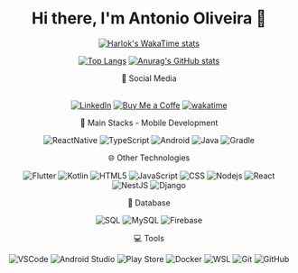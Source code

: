 <div align="center">
<H1>Hi there, I'm Antonio Oliveira 👋</H1>

  [![Harlok's WakaTime stats](https://github-readme-stats.vercel.app/api/wakatime?username=@antoniovini47&layout=compact)](https://github.com/anuraghazra/github-readme-stats)

  

[![Top Langs](https://github-readme-stats.vercel.app/api/top-langs/?username=antoniovini47&theme=dark&langs_count=10&layout=compact)](https://github.com/anuraghazra/github-readme-stats)
  [![Anurag's GitHub stats](https://github-readme-stats.vercel.app/api?username=antoniovini47&hide=contribs&show_icons=true&theme=dark&rank_icon=percentile&line_height=29)](https://github.com/anuraghazra/github-readme-stats) 

  
<div align="center">
👤 Social Media <br><br>
 
    
  <a href="https://www.linkedin.com/in/antoniovini47">![LinkedIn](https://img.shields.io/badge/-LinkedIn-blue?style=flat-square&logo=linkedin&logoColor=white)</a>
  <a href="https://www.buymeacoffee.com/antoniovini47">
  ![Buy Me a Coffe](https://img.shields.io/badge/-Buy_Me_a_Coffe-yellow?style=flat-square&logo=buymeacoffee&logoColor=black)</a>
  <a href="https://wakatime.com/@antoniovini47">[![wakatime](https://wakatime.com/badge/user/018e999d-900d-48a7-aaa9-247a9ea19e00.svg)](https://wakatime.com/@018e999d-900d-48a7-aaa9-247a9ea19e00)</a>
</div>
  
<p align="center">   

📱 Main Stacks - Mobile Development

![ReactNative](https://img.shields.io/badge/-ReactNative-white?style=flat-square&logo=react&logoColor=blue)
![TypeScript](https://img.shields.io/badge/-TypeScript-blue?style=flat-square&logo=typescript&logoColor=white) 
![Android](https://img.shields.io/badge/-Android-white?style=flat-square&logo=android&logoColor=green)
![Java](https://img.shields.io/badge/-Java-orange?style=flat-square&logo=coffeescript)
![Gradle](https://img.shields.io/badge/-Gradle-darkblue?style=flat-square&logo=gradle&logoColor=green)
  
🌐 Other Technologies

![Flutter](https://img.shields.io/badge/-Flutter-black?style=flat-square&logo=flutter)
![Kotlin](https://img.shields.io/badge/-Kotlin-white?style=flat-square&logo=kotlin)
![HTML5](https://img.shields.io/badge/-HTML5-E34F26?style=flat-square&logo=html5&logoColor=white) 
![JavaScript](https://img.shields.io/badge/-JavaScript-black?style=flat-square&logo=javascript) 
![CSS](https://img.shields.io/badge/-CSS-1572B6?style=flat-square&logo=css3) 
![Nodejs](https://img.shields.io/badge/-Nodejs-339933?style=flat-square&logo=Node.js&logoColor=white) 
![React](https://img.shields.io/badge/-React-white?style=flat-square&logo=react&logoColor=blue)
![NestJS](https://img.shields.io/badge/-NestJS-white?style=flat-square&logo=nestjs&logoColor=red) 
![Django](https://img.shields.io/badge/-Django-green?style=flat-square&logo=django) 

💾 Database

![SQL](https://img.shields.io/badge/-SQL-336791?style=flat-square&logo=sqlite)
![MySQL](https://img.shields.io/badge/-MySQL-white?style=flat-square&logo=mysql)
![Firebase](https://img.shields.io/badge/-FirebaseRTDB-gray?style=flat-square&logo=firebase)

💻 Tools

![VSCode](https://img.shields.io/badge/-VSCode-007ACC?style=flat-square&logo=visual-studio-code&logoColor=white)
![Android Studio](https://img.shields.io/badge/-Android_Studio-darkblue?style=flat-square&logo=androidstudio&logoColor=green)
![Play Store](https://img.shields.io/badge/-Google_Play_Management-black?style=flat-square&logo=googleplay&logoColor=red)
![Docker](https://img.shields.io/badge/-Docker-white?style=flat-square&logo=docker&logoColor=blue)
![WSL](https://img.shields.io/badge/-WSL-orange?style=flat-square&logo=ubuntu&logoColor=white)
![Git](https://img.shields.io/badge/-Git-black?style=flat-square&logo=git)
![GitHub](https://img.shields.io/badge/-GitHub-181717?style=flat-square&logo=github)
</p><br>


  </div>
